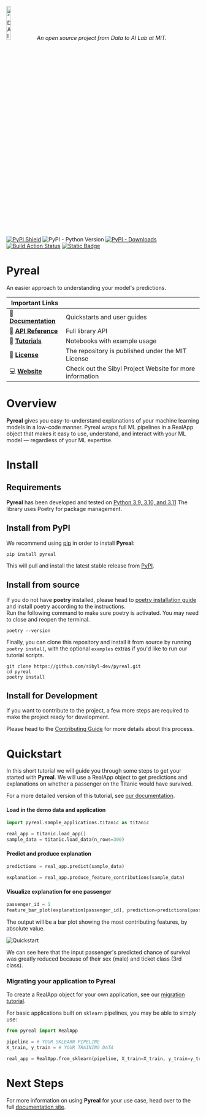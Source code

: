 <p align="left">
<img width=15% src="https://dai.lids.mit.edu/wp-content/uploads/2018/06/Logo_DAI_highres.png" alt=“DAI-Lab” />
<i>An open source project from Data to AI Lab at MIT.</i>
</p>

<!-- Uncomment these lines after releasing the package to PyPI for version and downloads badges -->

[![PyPI Shield](https://img.shields.io/pypi/v/pyreal.svg)](https://pypi.python.org/pypi/pyreal)
![PyPI - Python Version](https://img.shields.io/pypi/pyversions/pyreal)
[![PyPI - Downloads](https://img.shields.io/pypi/dm/pyreal)](https://pypi.python.org/pypi/pyreal)
[![Build Action Status](https://github.com/DAI-Lab/pyreal/workflows/Test%20CI/badge.svg)](https://github.com/DAI-Lab/pyreal/actions)
[![Static Badge](https://img.shields.io/badge/slack-sibyl-purple?logo=slack)](https://join.slack.com/t/sibyl-ml/shared_invite/zt-2dyfwbgo7-2ALinuT2KDZpsVJ4rntJuA)
<!--[![Travis CI Shield](https://travis-ci.org/DAI-Lab/pyreal.svg?branch=stable)](https://travis-ci.org/DAI-Lab/pyreal)-->
<!--[![Coverage Status](https://codecov.io/gh/DAI-Lab/pyreal/branch/stable/graph/badge.svg)](https://codecov.io/gh/DAI-Lab/pyreal)-->

# Pyreal

An easier approach to understanding your model's predictions.

| Important Links                               |                                                                      |
| --------------------------------------------- | -------------------------------------------------------------------- |
| :book: **[Documentation]**                    | Quickstarts and user guides                                          |
| :memo: **[API Reference]**                    | Full library API                                                     |
| :apple: **[Tutorials]**                       | Notebooks with example usage                                          |
| :scroll: **[License]**                        | The repository is published under the MIT License                    |
| :computer: **[Website]**                      | Check out the Sibyl Project Website for more information             |

[Website]: https://sibyl-ml.dev/
[Documentation]: https://dtail.gitbook.io/pyreal/
[Tutorials]: https://github.com/sibyl-dev/pyreal/tree/dev/tutorials
[License]: https://github.com/sibyl-dev/pyreal/blob/dev/LICENSE
[Community]: https://join.slack.com/t/sibyl-ml/shared_invite/zt-2dyfwbgo7-2ALinuT2KDZpsVJ4rntJuA
[API Reference]: https://sibyl-ml.dev/pyreal/api_reference/index.html

# Overview

**Pyreal** gives you easy-to-understand explanations of your machine learning models in a low-code manner.
Pyreal wraps full ML pipelines in a RealApp object that makes it easy to use, understand, and interact with your ML model — regardless of your ML expertise.

# Install

## Requirements

**Pyreal** has been developed and tested on [Python 3.9, 3.10, and 3.11](https://www.python.org/downloads/)
The library uses Poetry for package management.

## Install from PyPI

We recommend using
[pip](https://pip.pypa.io/en/stable/) in order to install **Pyreal**:

```
pip install pyreal
```

This will pull and install the latest stable release from [PyPI](https://pypi.org/project/pyreal/).

## Install from source

If you do not have **poetry** installed, please head to [poetry installation guide](https://python-poetry.org/docs/#installation)
and install poetry according to the instructions.\
Run the following command to make sure poetry is activated. You may need to close and reopen the terminal.

```
poetry --version
```

Finally, you can clone this repository and install it from
source by running `poetry install`, with the optional `examples` extras if you'd like to run our tutorial scripts.

```
git clone https://github.com/sibyl-dev/pyreal.git
cd pyreal
poetry install
```

## Install for Development

If you want to contribute to the project, a few more steps are required to make the project ready
for development.

Please head to the [Contributing Guide](https://dtail.gitbook.io/pyreal/developer-guides/contributing-to-pyreal)
for more details about this process.

# Quickstart

In this short tutorial we will guide you through some steps to get your started with **Pyreal**.
We will use a RealApp object to get predictions and explanations on whether a passenger on the Titanic would have survived.

For a more detailed version of this tutorial, see [our documentation](https://dtail.gitbook.io/pyreal/getting-started/quickstart).

#### Load in the demo data and application

```python
import pyreal.sample_applications.titanic as titanic

real_app = titanic.load_app()
sample_data = titanic.load_data(n_rows=300)

```

#### Predict and produce explanation

```python
predictions = real_app.predict(sample_data)

explanation = real_app.produce_feature_contributions(sample_data)

```

#### Visualize explanation for one passenger

```python
passenger_id = 1
feature_bar_plot(explanation[passenger_id], prediction=predictions[passenger_id], show=False)

```

The output will be a bar plot showing the most contributing features, by absolute value.

![Quickstart](docs/images/titanic.png)

We can see here that the input passenger's predicted chance of survival was greatly reduced
because of their sex (male) and ticket class (3rd class).

### Migrating your application to Pyreal
To create a RealApp object for your own application,
see our [migration tutorial](https://github.com/sibyl-dev/pyreal/blob/dev/tutorials/migrating_to_pyreal.ipynb).

For basic applications built on `sklearn` pipelines, you may be able to simply use:
```python
from pyreal import RealApp

pipeline = # YOUR SKLEARN PIPELINE
X_train, y_train = # YOUR TRAINING DATA

real_app = RealApp.from_sklearn(pipeline, X_train=X_train, y_train=y_train)
```

# Next Steps

For more information on using **Pyreal** for your use case, head over to the full [documentation site](https://dtail.gitbook.io/pyreal/getting-started/next-steps).
